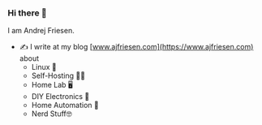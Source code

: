 ### Hi there 👋

I am Andrej Friesen.

<!-- - 🔭 I am currently working on a flutter app called [FitLib](https://github.com/ajfriesen/fitlib)
- 👯 I just startet mentoring 2 friends. Helping them to get into IT -->
- ✍️ I write  at my blog [www.ajfriesen.com](https://www.ajfriesen.com) about
  - Linux 🐧
  - Self-Hosting 🧑‍💻
  - Home Lab 🖥️
  - DIY Electronics 🔌
  - Home Automation 🤖
  - Nerd Stuff🤓

